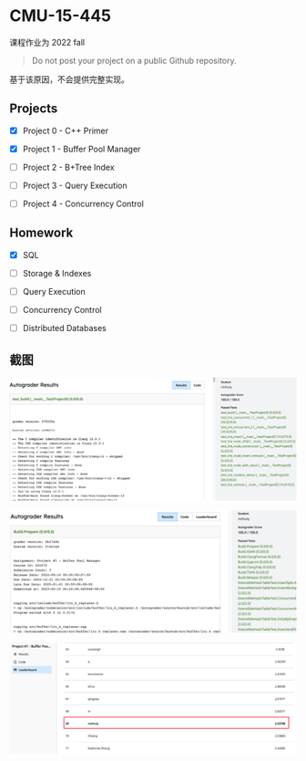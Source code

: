 # CMU-15-445

课程作业为 2022 fall

> Do not post your project on a public Github repository.

基于该原因，不会提供完整实现。

## Projects

- [x] Project 0 - C++ Primer

- [x] Project 1 - Buffer Pool Manager

- [ ] Project 2 - B+Tree Index

- [ ] Project 3 - Query Execution

- [ ] Project 4 - Concurrency Control

## Homework

- [x] SQL

- [ ] Storage & Indexes

- [ ] Query Execution

- [ ] Concurrency Control

- [ ] Distributed Databases

## 截图

![C++ Primer](/pic/C++%20Primer.png)

![Buffer Pool Manager](/pic/Buffer%20Pool%20Manager.png)

![Buffer Pool Manager Leaderboard](/pic/Buffer%20Pool%20Manager%20Leaderboard.png)
